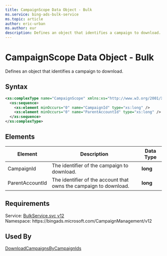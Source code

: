 ```yaml
---
title: CampaignScope Data Object - Bulk
ms.service: bing-ads-bulk-service
ms.topic: article
author: eric-urban
ms.author: eur
description: Defines an object that identifies a campaign to download.
---
```

# CampaignScope Data Object - Bulk
Defines an object that identifies a campaign to download.

## Syntax
```xml
<xs:complexType name="CampaignScope" xmlns:xs="http://www.w3.org/2001/XMLSchema">
  <xs:sequence>
    <xs:element minOccurs="0" name="CampaignId" type="xs:long" />
    <xs:element minOccurs="0" name="ParentAccountId" type="xs:long" />
  </xs:sequence>
</xs:complexType>
```

## <a name="elements"></a>Elements


|Element|Description|Data Type|
|-----------|---------------|-------------|
|<a name="campaignid"></a>CampaignId|The identifier of the campaign to download.|**long**|
|<a name="parentaccountid"></a>ParentAccountId| The identifier of the account that owns the campaign to download.|**long**|

## Requirements
Service: [BulkService.svc v12](https://bulk.api.bingads.microsoft.com/Api/Advertiser/CampaignManagement/v12/BulkService.svc)  
Namespace: https\://bingads.microsoft.com/CampaignManagement/v12  

## Used By
[DownloadCampaignsByCampaignIds](downloadcampaignsbycampaignids.md)  

